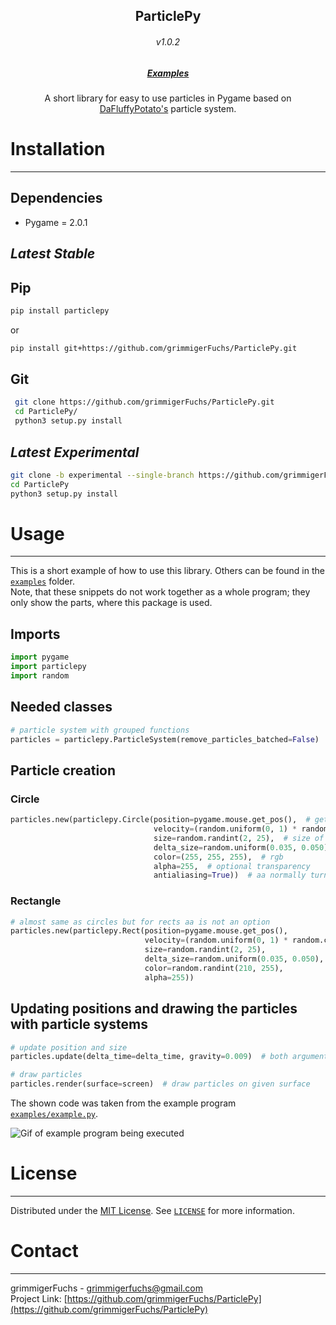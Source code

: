 <p align="center">
   <h2 align="center">ParticlePy</h2>
   <h6 align="center">v1.0.2</h6>
   <h5 align="center"><a href="https://github.com/grimmigerFuchs/ParticlePy/tree/master/examples">Examples</a></h5>
   <p align="center">
      A short library for easy to use particles in Pygame based on <a href="http://dafluffypotato.com/" target="blank">DaFluffyPotato's</a> particle system.
   </p>
</p>

# Installation

------



## Dependencies

- Pygame = 2.0.1

## *Latest Stable*

## Pip

```bash
pip install particlepy
```
or
```bash
pip install git+https://github.com/grimmigerFuchs/ParticlePy.git
```

## Git

```bash
 git clone https://github.com/grimmigerFuchs/ParticlePy.git
 cd ParticlePy/
 python3 setup.py install
```



## *Latest Experimental*

```bash
git clone -b experimental --single-branch https://github.com/grimmigerFuchs/ParticlePy.git
cd ParticlePy
python3 setup.py install
```

# Usage

------

This is a short example of how to use this library. Others can be found in the [`examples`](https://github.com/grimmigerFuchs/ParticlePy/tree/master/examples) folder.\
Note, that these snippets do not work together as a whole program; they only show the parts, where this package is used.

## Imports

```python
import pygame
import particlepy
import random
```

## Needed classes

```python
# particle system with grouped functions
particles = particlepy.ParticleSystem(remove_particles_batched=False)  # particle system; argument: no batched removals
```

## Particle creation

### Circle

```python
particles.new(particlepy.Circle(position=pygame.mouse.get_pos(),  # get mouse pos
                                velocity=(random.uniform(0, 1) * random.choice((-1, 1)), -3),  # x and y velocity
                                size=random.randint(2, 25),  # size of particles
                                delta_size=random.uniform(0.035, 0.050),  # decreases size every frame
                                color=(255, 255, 255),  # rgb
                                alpha=255,  # optional transparency
                                antialiasing=True))  # aa normally turned off
```

### Rectangle

```python
# almost same as circles but for rects aa is not an option
particles.new(particlepy.Rect(position=pygame.mouse.get_pos(),
                              velocity=(random.uniform(0, 1) * random.choice((-1, 1)), -3),
                              size=random.randint(2, 25),
                              delta_size=random.uniform(0.035, 0.050),
                              color=random.randint(210, 255),
                              alpha=255))
```

## Updating positions and drawing the particles with particle systems

```python
# update position and size
particles.update(delta_time=delta_time, gravity=0.009)  # both arguments are optional; gravity pulls particles down

# draw particles
particles.render(surface=screen)  # draw particles on given surface
```

The shown code was taken from the example program [`examples/example.py`](https://github.com/grimmigerFuchs/ParticlePy/blob/master/examples/example.py).

![Gif of example program being executed](https://media.giphy.com/media/961YhKg8e59t0Y9eUu/giphy.gif)

# License

------

Distributed under the [MIT License](https://choosealicense.com/licenses/mit/). See [`LICENSE`](https://github.com/grimmigerFuchs/ParticlePy/blob/master/LICENSE) for more
information.

# Contact

------

grimmigerFuchs - [grimmigerfuchs@gmail.com](mailto:grimmigerFuchs)\
Project Link: [https://github.com/grimmigerFuchs/ParticlePy](https://github.com/grimmigerFuchs/ParticlePy)
